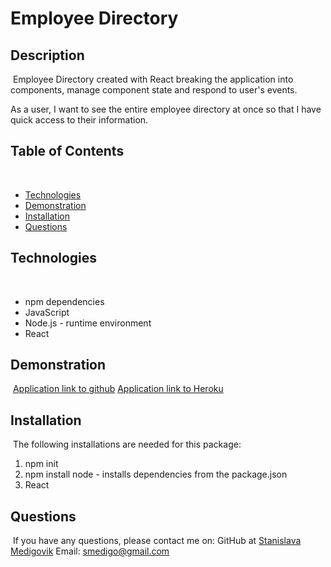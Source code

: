 # Employee Directory

## Description 
​
Employee Directory created with React breaking the application into components, manage component state and respond to user's events.

As a user, I want to see the entire employee directory at once so that I have quick access to their information.
​
## Table of Contents
​
* [Technologies](#technologies)
* [Demonstration](#demonstration)
* [Installation](#installation)
* [Questions](#questions)
​
## Technologies
​
* npm dependencies
* JavaScript
* Node.js - runtime environment
* React
​
​
## Demonstration 
​
[Application link to github](https://github.com/smedigo/employeedirectory)
[Application link to Heroku](https://employee-directory-hmwk.herokuapp.com/)
​
​
## Installation
​
The following installations are needed for this package:
1. npm init  
2. npm install node - installs dependencies from the package.json 
3. React
    

## Questions 
​
If you have any questions, please contact me on:
GitHub at [Stanislava Medigovik](https://github.com/smedigo)
Email: smedigo@gmail.com
